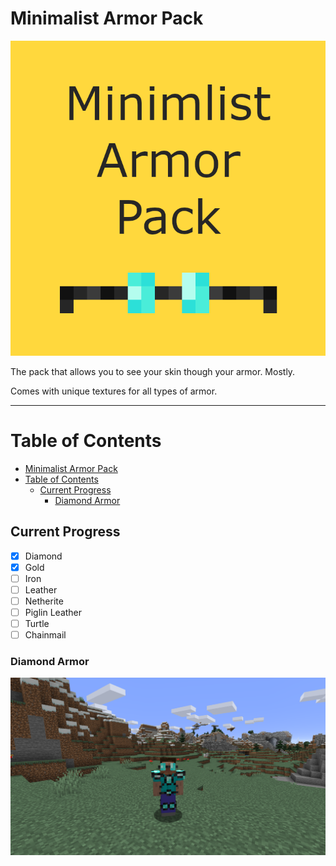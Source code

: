 # Minimalist Armor Pack

![pack.png](GimpFiles/pack.png)

The pack that allows you to see your skin though your armor. Mostly.

Comes with unique textures for all types of armor.

---
# Table of Contents

- [Minimalist Armor Pack](#minimlist-armor-pack)
- [Table of Contents](#table-of-contents)
  - [Current Progress](#current-progress)
    - [Diamond Armor](#diamond-armor)


## Current Progress

- [x] Diamond
- [x] Gold
- [ ] Iron
- [ ] Leather
- [ ] Netherite
- [ ] Piglin Leather
- [ ] Turtle
- [ ] Chainmail

### Diamond Armor
![Diamond Armor Showcase](img/Diamond_Armor.png)

